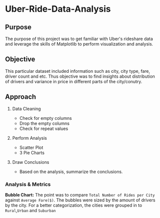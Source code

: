 # Uber-Ride-Data-Analysis

## Purpose
The purpose of this project was to get familiar with Uber's rideshare data and leverage the skills of Matplotlib to perform visualization and analysis. 

## Objective 
This particular dataset included information such as city, city type, fare, driver count and etc. Thus objective was to find insights about distribution of drivers and variance in price in different parts of the city/conutry. 

## Approach 

1. Data Cleaning
    - Check for empty columns 
    - Drop the empty columns 
    - Check for repeat values

2. Perform Analysis 
    * Scatter Plot 
    * 3 Pie Charts

3. Draw Conclusions 
    * Based on the analysis, summarize the conclusions. 

### Analysis & Metrics 
**Bubble Chart:** The point was to compare `Total Number of Rides per City`  against `Average Fare($)`. The bubbles were sized by the amount of drivers by the city. For a better categorization, the cities were grouped in to `Rural`,`Urban` and `Suburban`